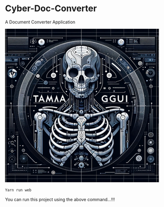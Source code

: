 # Cyber-Doc-Converter

A Document Converter Application

![Project Logo](./assets/skeleton.png)

```sh
Yarn run web
```

You can run this project using the above command...!!!
